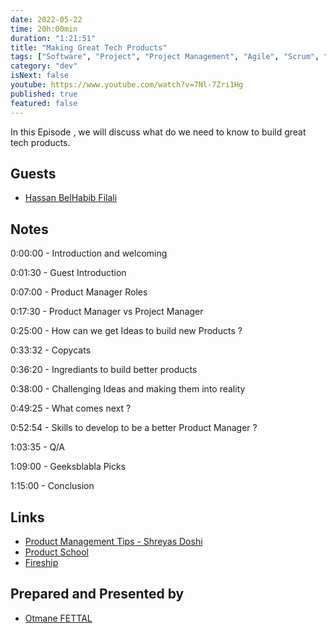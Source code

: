 ```yaml
---
date: 2022-05-22
time: 20h:00min
duration: "1:21:51"
title: "Making Great Tech Products"
tags: ["Software", "Project", "Project Management", "Agile", "Scrum", "Delivery", "Collaboration" , "Product", "Product Management"]
category: "dev"
isNext: false
youtube: https://www.youtube.com/watch?v=7Nl-7Zri1Hg
published: true
featured: false
---
```


In this Episode , we will discuss what do we need to know to build great tech products.

## Guests

- [Hassan BelHabib Filali](https://www.linkedin.com/in/hassan-belhabib-filali-0404b418/)


## Notes

0:00:00 - Introduction and welcoming

0:01:30 - Guest Introduction

0:07:00 - Product Manager Roles

0:17:30 - Product Manager vs Project Manager

0:25:00 - How can we get Ideas to build new Products ?

0:33:32 - Copycats

0:36:20 - Ingrediants to build better products

0:38:00 - Challenging Ideas and making them into reality 

0:49:25 - What comes next ?

0:52:54 - Skills to develop to be a better Product Manager ?

1:03:35 - Q/A

1:09:00 - Geeksblabla Picks

1:15:00 - Conclusion

## Links

- [Product Management Tips - Shreyas Doshi](https://twitter.com/shreyas)
- [Product School](https://www.productschool.com/)
- [Fireship](https://www.youtube.com/c/Fireship)

## Prepared and Presented by

- [Otmane FETTAL](https://twitter.com/ofettal/)
